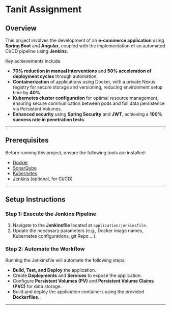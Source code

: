 # Tanit Assignment

## Overview

This project involves the development of an **e-commerce application** using **Spring Boot** and **Angular**, coupled with the implementation of an automated CI/CD pipeline using **Jenkins**. 

Key achievements include:  
- **70% reduction in manual interventions** and **50% acceleration of deployment cycles** through automation.  
- **Containerization** of applications using Docker, with a private Nexus registry for secure storage and versioning, reducing environment setup time by **40%**.  
- **Kubernetes cluster configuration** for optimal resource management, ensuring secure communication between pods and full data persistence via Persistent Volumes.  
- **Enhanced security** using **Spring Security** and **JWT**, achieving a **100% success rate in penetration tests**.

---

## Prerequisites

Before running this project, ensure the following tools are installed:  
- [Docker](https://www.docker.com/)  
- [SonarQube](https://www.sonarqube.org/)  
- [Kubernetes](https://kubernetes.io/)  
- [Jenkins](https://www.jenkins.io/) (optional, for CI/CD)  

---

## Setup Instructions

### Step 1: Execute the Jenkins Pipeline  
1. Navigate to the **Jenkinsfile** located at `application/jenkinsfile`.  
2. Update the necessary parameters (e.g., Docker image names, Kubernetes configurations, git Repo ...).  

### Step 2: Automate the Workflow  
Running the Jenkinsfile will automate the following steps:  
- **Build, Test, and Deploy** the application.  
- Create **Deployments** and **Services** to expose the application.  
- Configure **Persistent Volumes (PV)** and **Persistent Volume Claims (PVC)** for data storage.  
- Build and deploy the application containers using the provided **Dockerfiles**.  

---





